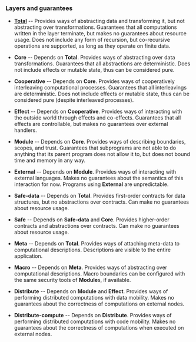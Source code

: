 ### Layers and guarantees

  - [**Total**](./layer-total.md)
    -- Provides ways of abstracting data and transforming it, but not abstracting over transformations. Guarantees that all computations written in the layer terminate, but makes no guarantees about resource usage. Does not include any form of recursion, but co-recursive operations are supported, as long as they operate on finite data.

  - **Core**
    -- Depends on **Total**. Provides ways of abstracting over data transformations. Guarantees that all abstractions are deterministic. Does not include effects or mutable state, thus can be considered pure.

  - **Cooperative**
    -- Depends on **Core**. Provides ways of cooperatively interleaving computational processes. Guarantees that all interleavings are deterministic. Does not include effects or mutable state, thus can be considered pure (despite interleaved processes).

  - **Effect**
    -- Depends on **Cooperative**. Provides ways of interacting with the outside world through effects and co-effects. Guarantees that all effects are controllable, but makes no guarantees over external handlers. 

  - **Module**
    -- Depends on **Core**. Provides ways of describing boundaries, scopes, and trust. Guarantees that subprograms are not able to do anything that its parent program does not allow it to, but does not bound time and memory in any way.

  - **External**
    -- Depends on **Module**. Provides ways of interacting with external languages. Makes no guarantees about the semantics of this interaction for now. Programs using **External** are unpredictable.

  - **Safe-data**
    -- Depends on **Total**. Provides first-order contracts for data structures, but no abstractions over contracts. Can make no guarantees about resource usage.

  - **Safe**
    -- Depends on **Safe-data** and **Core**. Provides higher-order contracts and abstractions over contracts. Can make no guarantees about resource usage.

  - **Meta**
    -- Depends on **Total**. Provides ways of attaching meta-data to computational descriptions. Descriptions are visible to the entire application.

  - **Macro**
    -- Depends on **Meta**. Provides ways of abstracting over computational descriptions. Macro boundaries can be configured with the same security tools of **Module**s, if available.

  - **Distribute**
    -- Depends on **Module** and **Effect**. Provides ways of performing distributed computations with data mobility. Makes no guarantees about the correctness of computations on external nodes.

  - **Distribute-compute**
    -- Depends on **Distribute**. Provides ways of performing distributed computations with code mobility. Makes no guarantees about the correctness of computations when executed on external nodes.
